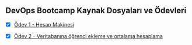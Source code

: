## DevOps Bootcamp Kaynak Dosyaları ve Ödevleri

 - [x] [Ödev 1 - Hesap Makinesi](https://github.com/feyzabakir/DevOps-Bootcamp/blob/main/example-app/calculator.js)
 
- [x]  [Ödev 2 - Veritabanına öğrenci ekleme ve ortalama hesaplama](https://github.com/feyzabakir/DevOps-Bootcamp/blob/main/db-app/app.js)
